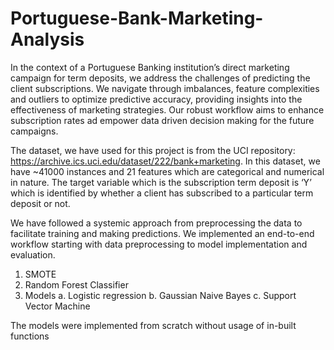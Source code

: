 # Portuguese-Bank-Marketing-Analysis

In the context of a Portuguese Banking institution’s direct marketing campaign for term deposits, we address the challenges of predicting the client subscriptions. We navigate through imbalances, feature complexities and outliers to optimize predictive accuracy, providing insights into the effectiveness of marketing strategies. Our robust workflow aims to enhance subscription rates ad empower data driven decision making for the future campaigns.

The dataset, we have used for this project is from the UCI repository: https://archive.ics.uci.edu/dataset/222/bank+marketing. In this dataset, we have ~41000 instances and 21 features which are categorical and numerical in nature. The target variable which is the subscription term deposit is ‘Y’ which is identified by whether a client has subscribed to a particular term deposit or not. 

We have followed a systemic approach from preprocessing the data to facilitate training and making predictions. We implemented an end-to-end workflow starting with data preprocessing to model implementation and evaluation. 
1. SMOTE
2. Random Forest Classifier
3. Models
   a. Logistic regression
   b. Gaussian Naive Bayes
   c. Support Vector Machine


The models were implemented from scratch without usage of in-built functions
